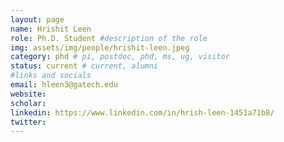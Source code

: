 ```yaml
---
layout: page
name: Hrishit Leen
role: Ph.D. Student #description of the role
img: assets/img/people/hrishit-leen.jpeg
category: phd # pi, postdoc, phd, ms, ug, visitor
status: current # current, alumni
#links and socials
email: hleen3@gatech.edu
website:
scholar:
linkedin: https://www.linkedin.com/in/hrish-leen-1451a71b8/
twitter:
---
```

